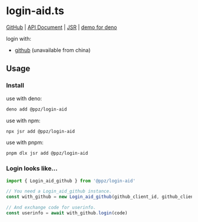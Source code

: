 # login-aid.ts
[GitHub](https://github.com/ppzreboot/login-aid.ts)
| [API Document](https://jsr.io/@ppz/login-aid/doc)
| [JSR](https://jsr.io/@ppz/login-aid)
| [demo for deno](https://github.com/ppzreboot/login-aid.ts/tree/main/demo/deno)

login with:
+ [github](https://jsr.io/@ppz/login-aid@latest/doc/~/Login_aid_github) (unavailable from china)

## Usage
### Install
use with deno:
``` bash
deno add @ppz/login-aid
```
use with npm:
``` bash
npx jsr add @ppz/login-aid
```
use with pnpm:
``` bash
pnpm dlx jsr add @ppz/login-aid
```

### Login looks like...
``` ts
import { Login_aid_github } from '@ppz/login-aid'

// You need a Login_aid_github instance.
const with_github = new Login_aid_github(github_client_id, github_client_secret)

// And exchange code for userinfo.
const userinfo = await with_github.login(code)
```
